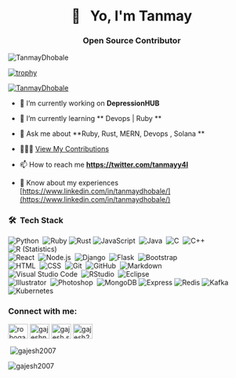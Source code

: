 <h1 align="center"> 👋 &nbsp; Yo, I'm Tanmay </h1>
<h3 align="center">Open Source Contributor</h3>

<p align="left"> <img src="https://komarev.com/ghpvc/?username=TanmayDhobale&label=Profile%20views&color=0e75b6&style=flat" alt="TanmayDhobale" /> </p>

[![trophy](https://github-profile-trophy.vercel.app/?username=TanmayDhobale)](https://github.com/ryo-ma/github-profile-trophy)


<p align="left"> <a href="https://twitter.com/tanmayy4l" target="blank"><img src="https://img.shields.io/twitter/follow/tanmay4l?logo=twitter&style=for-the-badge" alt="TanmayDhobale" /></a> </p>

- 🔭 I’m currently working on **DepressionHUB**

- 🌱 I’m currently learning ** Devops | Ruby **

- 💬 Ask me about **Ruby, Rust, MERN, Devops , Solana **

- 👷🏼‍♂️ [View My Contributions](https://github.com/TanmayDhobale/contributions)

- 📫 How to reach me **https://twitter.com/tanmayy4l**

- 📄 Know about my experiences [https://www.linkedin.com/in/tanmaydhobale/](https://www.linkedin.com/in/tanmaydhobale/)


### 🛠 &nbsp;Tech Stack

![Python](https://img.shields.io/badge/-Python-05122A?style=flat&logo=python)&nbsp;
![Ruby](https://img.shields.io/badge/-Ruby-CC342D?style=flat&logo=ruby&logoColor=white)
![Rust](https://img.shields.io/badge/-Rust-000000?style=flat&logo=rust&logoColor=white)
![JavaScript](https://img.shields.io/badge/-JavaScript-05122A?style=flat&logo=javascript)&nbsp;
![Java](https://img.shields.io/badge/-Java-05122A?style=flat&logo=Java&logoColor=FFA518)&nbsp;
![C](https://img.shields.io/badge/-C-05122A?style=flat&logo=C&logoColor=A8B9CC)&nbsp;
![C++](https://img.shields.io/badge/-C++-05122A?style=flat&logo=C%2B%2B&logoColor=00599C)&nbsp;
![R (Statistics)](https://img.shields.io/badge/-R-05122A?style=flat&logo=R&logoColor=276DC3)\
![React](https://img.shields.io/badge/-React-05122A?style=flat&logo=react)&nbsp;
![Node.js](https://img.shields.io/badge/-Node.js-05122A?style=flat&logo=node.js)&nbsp;
![Django](https://img.shields.io/badge/-Django-05122A?style=flat&logo=django&logoColor=092E20)&nbsp;
![Flask](https://img.shields.io/badge/-Flask-05122A?style=flat&logo=flask)&nbsp;
![Bootstrap](https://img.shields.io/badge/-Bootstrap-05122A?style=flat&logo=bootstrap&logoColor=563D7C)\
![HTML](https://img.shields.io/badge/-HTML-05122A?style=flat&logo=HTML5)&nbsp;
![CSS](https://img.shields.io/badge/-CSS-05122A?style=flat&logo=CSS3&logoColor=1572B6)&nbsp;
![Git](https://img.shields.io/badge/-Git-05122A?style=flat&logo=git)&nbsp;
![GitHub](https://img.shields.io/badge/-GitHub-05122A?style=flat&logo=github)&nbsp;
![Markdown](https://img.shields.io/badge/-Markdown-05122A?style=flat&logo=markdown)\
![Visual Studio Code](https://img.shields.io/badge/-Visual%20Studio%20Code-05122A?style=flat&logo=visual-studio-code&logoColor=007ACC)&nbsp;
![RStudio](https://img.shields.io/badge/-RStudio-05122A?style=flat&logo=rstudio)&nbsp;
![Eclipse](https://img.shields.io/badge/-Eclipse-05122A?style=flat&logo=eclipse-ide&logoColor=2C2255)\
![Illustrator](https://img.shields.io/badge/-Illustrator-05122A?style=flat&logo=adobe-illustrator)&nbsp;
![Photoshop](https://img.shields.io/badge/-Photoshop-05122A?style=flat&logo=adobe-photoshop)&nbsp;
![MongoDB](https://img.shields.io/badge/-MongoDB-47A248?style=flat&logo=mongodb&logoColor=white)
![Express](https://img.shields.io/badge/-Express.js-000000?style=flat&logo=express&logoColor=white)
![Redis](https://img.shields.io/badge/-Redis-DC382D?style=flat&logo=redis&logoColor=white)
![Kafka](https://img.shields.io/badge/-Kafka-231F20?style=flat&logo=apache-kafka&logoColor=white)
![Kubernetes](https://img.shields.io/badge/-Kubernetes-326CE5?style=flat&logo=kubernetes&logoColor=white)


<h3 align="left">Connect with me:</h3>
<p align="left">
<a href="https://twitter.com/tanmayy4l" target="blank"><img align="center" src="https://raw.githubusercontent.com/rahuldkjain/github-profile-readme-generator/master/src/images/icons/Social/twitter.svg" alt="robogajesh" height="30" width="40" /></a>
<a href="https://www.linkedin.com/in/tanmaydhobale/" target="blank"><img align="center" src="https://raw.githubusercontent.com/rahuldkjain/github-profile-readme-generator/master/src/images/icons/Social/linked-in-alt.svg" alt="gajeshnaik" height="30" width="40" /></a>
<a href="https://youtube.com/@tanmay4l?si=Z-_FGDoug0zcYkR4" target="blank"><img align="center" src="https://raw.githubusercontent.com/rahuldkjain/github-profile-readme-generator/master/src/images/icons/Social/youtube.svg" alt="gajesh s naik" height="30" width="40" /></a>
<a href="https://discord.gg/tanmay4l" target="blank"><img align="center" src="https://raw.githubusercontent.com/rahuldkjain/github-profile-readme-generator/master/src/images/icons/Social/discord.svg" alt="gajesh2007#0896" height="30" width="40" /></a>
</p>

<p>&nbsp;<img align="center" src="https://github-readme-stats.vercel.app/api?username=TanmayDhobale&show_icons=true&locale=en" alt="gajesh2007" /></p>

<p><img align="center" src="https://github-readme-streak-stats.herokuapp.com/?user=TanmayDhobale&" alt="gajesh2007" /></p>
